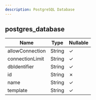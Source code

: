 ```yaml
---
description: PostgreSQL Database
---
```

postgres_database
-----------------

| **Name**        | **Type** | **Nullable** |
| --------------- | -------- | ------------ |
| allowConnection | String   | &check;      |
| connectionLimit | String   | &check;      |
| dbIdentifier    | String   | &check;      |
| id              | String   | &cross;      |
| name            | String   | &check;      |
| template        | String   | &check;      |
